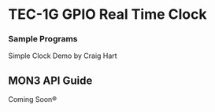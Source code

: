 # TEC-1G GPIO Real Time Clock
### Sample Programs

Simple Clock Demo by Craig Hart

## MON3 API Guide
Coming Soon®
